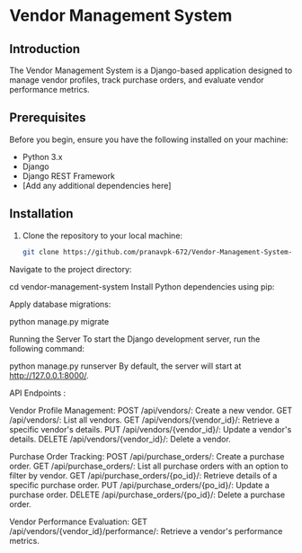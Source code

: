 # Vendor Management System

## Introduction
The Vendor Management System is a Django-based application designed to manage vendor profiles, track purchase orders, and evaluate vendor performance metrics.

## Prerequisites
Before you begin, ensure you have the following installed on your machine:
- Python 3.x
- Django
- Django REST Framework
- [Add any additional dependencies here]

## Installation
1. Clone the repository to your local machine:
   ```bash
   git clone https://github.com/pranavpk-672/Vendor-Management-System-API.git

Navigate to the project directory:

cd vendor-management-system
Install Python dependencies using pip:

Apply database migrations:

python manage.py migrate

Running the Server
To start the Django development server, run the following command:

python manage.py runserver
By default, the server will start at http://127.0.0.1:8000/.

API Endpoints : 

Vendor Profile Management:
POST /api/vendors/: Create a new vendor.
GET /api/vendors/: List all vendors.
GET /api/vendors/{vendor_id}/: Retrieve a specific vendor's details.
PUT /api/vendors/{vendor_id}/: Update a vendor's details.
DELETE /api/vendors/{vendor_id}/: Delete a vendor.

Purchase Order Tracking:
POST /api/purchase_orders/: Create a purchase order.
GET /api/purchase_orders/: List all purchase orders with an option to filter by vendor.
GET /api/purchase_orders/{po_id}/: Retrieve details of a specific purchase order.
PUT /api/purchase_orders/{po_id}/: Update a purchase order.
DELETE /api/purchase_orders/{po_id}/: Delete a purchase order.

Vendor Performance Evaluation:
GET /api/vendors/{vendor_id}/performance/: Retrieve a vendor's performance metrics.
